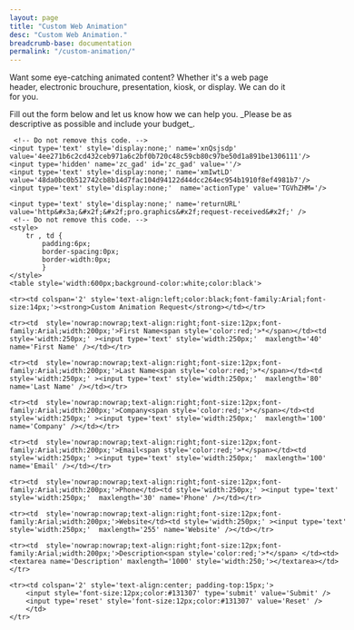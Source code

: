 ```yaml
---
layout: page
title: "Custom Web Animation"
desc: "Custom Web Animation."
breadcrumb-base: documentation
permalink: "/custom-animation/"
---
```


<p class="teaser" markdown="1">
Want some eye-catching animated content? Whether it's a web page header, electronic brouchure, presentation, kiosk, or display. We can do it for you.
</p>

<p class="teaser" markdown="1">
Fill out the form below and let us know how we can help you. _Please be as descriptive as possible and include your budget_. 
</p>

<!-- Note :
   - You can modify the font style and form style to suit your website. 
   - Code lines with comments “Do not remove this code”  are required for the form to work properly, make sure that you do not remove these lines of code. 
   - The Mandatory check script can modified as to suit your business needs. 
   - It is important that you test the modified form before going live.-->
<div id='crmWebToEntityForm' style='width:600px;margin:auto;'>
   <META HTTP-EQUIV ='content-type' CONTENT='text/html;charset=UTF-8'>
   <form action='https://crm.zoho.com/crm/WebToLeadForm' name=WebToLeads1631006000000085041 method='POST' onSubmit='javascript:document.charset="UTF-8"; return checkMandatory()' accept-charset='UTF-8'>

	 <!-- Do not remove this code. -->
	<input type='text' style='display:none;' name='xnQsjsdp' value='4ee271b6c2cd432ceb971a6c2bf0b720c48c59cb80c97be50d1a891be1306111'/>
	<input type='hidden' name='zc_gad' id='zc_gad' value=''/>
	<input type='text' style='display:none;' name='xmIwtLD' value='48da0bc0b512742cb8b14d7fac104d94122d44dcc264ec954b1910f8ef4981b7'/>
	<input type='text' style='display:none;'  name='actionType' value='TGVhZHM='/>

	<input type='text' style='display:none;' name='returnURL' value='http&#x3a;&#x2f;&#x2f;pro.graphics&#x2f;request-received&#x2f;' /> 
	 <!-- Do not remove this code. -->
	<style>
		tr , td { 
			padding:6px;
			border-spacing:0px;
			border-width:0px;
			}
	</style>
	<table style='width:600px;background-color:white;color:black'>

	<tr><td colspan='2' style='text-align:left;color:black;font-family:Arial;font-size:14px;'><strong>Custom Animation Request</strong></td></tr>

	<tr><td  style='nowrap:nowrap;text-align:right;font-size:12px;font-family:Arial;width:200px;'>First Name<span style='color:red;'>*</span></td><td style='width:250px;' ><input type='text' style='width:250px;'  maxlength='40' name='First Name' /></td></tr>

	<tr><td  style='nowrap:nowrap;text-align:right;font-size:12px;font-family:Arial;width:200px;'>Last Name<span style='color:red;'>*</span></td><td style='width:250px;' ><input type='text' style='width:250px;'  maxlength='80' name='Last Name' /></td></tr>

	<tr><td  style='nowrap:nowrap;text-align:right;font-size:12px;font-family:Arial;width:200px;'>Company<span style='color:red;'>*</span></td><td style='width:250px;' ><input type='text' style='width:250px;'  maxlength='100' name='Company' /></td></tr>

	<tr><td  style='nowrap:nowrap;text-align:right;font-size:12px;font-family:Arial;width:200px;'>Email<span style='color:red;'>*</span></td><td style='width:250px;' ><input type='text' style='width:250px;'  maxlength='100' name='Email' /></td></tr>

	<tr><td  style='nowrap:nowrap;text-align:right;font-size:12px;font-family:Arial;width:200px;'>Phone</td><td style='width:250px;' ><input type='text' style='width:250px;'  maxlength='30' name='Phone' /></td></tr>

	<tr><td  style='nowrap:nowrap;text-align:right;font-size:12px;font-family:Arial;width:200px;'>Website</td><td style='width:250px;' ><input type='text' style='width:250px;'  maxlength='255' name='Website' /></td></tr>

	<tr><td  style='nowrap:nowrap;text-align:right;font-size:12px;font-family:Arial;width:200px;'>Description<span style='color:red;'>*</span> </td><td> <textarea name='Description' maxlength='1000' style='width:250;'></textarea></td></tr>

	<tr><td colspan='2' style='text-align:center; padding-top:15px;'>
		<input style='font-size:12px;color:#131307' type='submit' value='Submit' />
		<input type='reset' style='font-size:12px;color:#131307' value='Reset' />
	    </td>
	</tr>
   </table>
	<script>
 	  var mndFileds=new Array('Company','First Name','Last Name','Email','Description');
 	  var fldLangVal=new Array('Company','First Name','Last Name','Email','Description');

 	  function checkMandatory() {
		var name='';
		var email='';
		for(i=0;i<mndFileds.length;i++) {
		  var fieldObj=document.forms['WebToLeads1631006000000085041'][mndFileds[i]];
		  if(fieldObj) {
			if (((fieldObj.value).replace(/^\s+|\s+$/g, '')).length==0) {
			  alert(fldLangVal[i] +' cannot be empty'); 
   	   	  	  fieldObj.focus();
   	   	  	  return false;
			}  else if(fieldObj.nodeName=='SELECT') {
  	   	   	 if(fieldObj.options[fieldObj.selectedIndex].value=='-None-') {
				alert(fldLangVal[i] +' cannot be none'); 
				fieldObj.focus();
				return false;
			   }
			} else if(fieldObj.type =='checkbox'){
 	 	 	 if(fieldObj.checked == false){
				alert('Please accept  '+fldLangVal[i]);
				fieldObj.focus();
				return false;
			   } 
			 } 
			 try {
			     if(fieldObj.name == 'Last Name') {
				name = fieldObj.value;
 	 	 	    }
			} catch (e) {}
		    }
		}
		 try {
		    if($zoho) {
			var LDTuvidObj = document.forms['WebToLeads1631006000000085041']['LDTuvid'];
			if(LDTuvidObj) {
  	  	 	    LDTuvidObj.value = $zoho.salesiq.visitor.uniqueid();
			}
			var firstnameObj = document.forms['WebToLeads1631006000000085041']['First Name'];
			if(firstnameObj) {
			     name = firstnameObj.value +' '+name;
			}
			$zoho.salesiq.visitor.name(name);
			var emailObj = document.forms['WebToLeads1631006000000085041']['Email'];
			if(emailObj) {
			     email = emailObj.value;
			     $zoho.salesiq.visitor.email(email);
			}
		    }
		} catch(e) {}
	     }
	   </script>
	</form>
</div>
